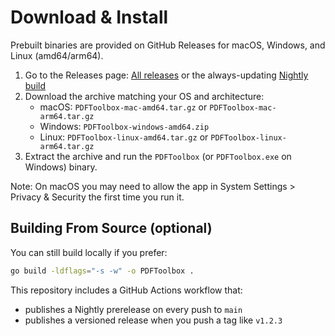 # Download & Install

Prebuilt binaries are provided on GitHub Releases for macOS, Windows, and Linux (amd64/arm64).

1. Go to the Releases page: [All releases](https://github.com/daviddallakyan2005/pdf-toolbox/releases) or the always-updating [Nightly build](https://github.com/daviddallakyan2005/pdf-toolbox/releases/tag/nightly)
2. Download the archive matching your OS and architecture:
   - macOS: `PDFToolbox-mac-amd64.tar.gz` or `PDFToolbox-mac-arm64.tar.gz`
   - Windows: `PDFToolbox-windows-amd64.zip`
   - Linux: `PDFToolbox-linux-amd64.tar.gz` or `PDFToolbox-linux-arm64.tar.gz`
3. Extract the archive and run the `PDFToolbox` (or `PDFToolbox.exe` on Windows) binary.

Note: On macOS you may need to allow the app in System Settings > Privacy & Security the first time you run it.

## Building From Source (optional)

You can still build locally if you prefer:

```bash
go build -ldflags="-s -w" -o PDFToolbox .
```

This repository includes a GitHub Actions workflow that:
 - publishes a Nightly prerelease on every push to `main`
 - publishes a versioned release when you push a tag like `v1.2.3`
